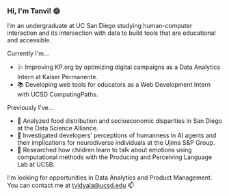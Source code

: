 ### Hi, I'm Tanvi! 🌞

I’m an undergraduate at UC San Diego studying human-computer interaction and its intersection with data to build tools that are educational and accessible. 

Currently I'm...
- 🩺 Improving KP.org by optimizing digital campaigns as a Data Analytics Intern at Kaiser Permanente.
- 📚 Developing web tools for educators as a Web Development Intern with UCSD ComputingPaths.
    
Previously I've...
- 🍎 Analyzed food distribution and socioeconomic disparities in San Diego at the Data Science Alliance.
- 🤖 Investigated developers' perceptions of humanness in AI agents and their implications for neurodiverse individuals at the Ujima S&P Group.
- 💬 Researched how children learn to talk about emotions using computational methods with the Producing and Perceiving Language Lab at UCSB.

I'm looking for opportunities in Data Analytics and Product Management. You can contact me at tvidyala@ucsd.edu 📫 
